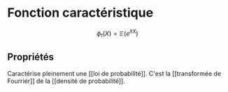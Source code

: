 # Fonction caractéristique
$$\phi_t(X) = \mathbb{E}(e^{itX})$$

## Propriétés
Caractérise pleinement une [[loi de probabilité]]. C'est la [[transformée de Fourrier]] de la [[densité de probabilité]].
